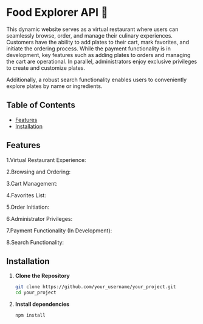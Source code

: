# Food Explorer API :hamburger:

This dynamic website serves as a virtual restaurant where users can seamlessly browse, order, and manage their culinary experiences. Customers have the ability to add plates to their cart, mark favorites, and initiate the ordering process. While the payment functionality is in development, key features such as adding plates to orders and managing the cart are operational. In parallel, administrators enjoy exclusive privileges to create and customize plates.

Additionally, a robust search functionality enables users to conveniently explore plates by name or ingredients.

## Table of Contents

- [Features](#features)
- [Installation](#installation)

## Features

1.Virtual Restaurant Experience:

2.Browsing and Ordering:

3.Cart Management:

4.Favorites List:

5.Order Initiation:

6.Administrator Privileges:

7.Payment Functionality (In Development):

8.Search Functionality:

## Installation

1. **Clone the Repository**

    ```bash
    git clone https://github.com/your_username/your_project.git
    cd your_project

2. **Install dependencies**

    ```bash
    npm install
